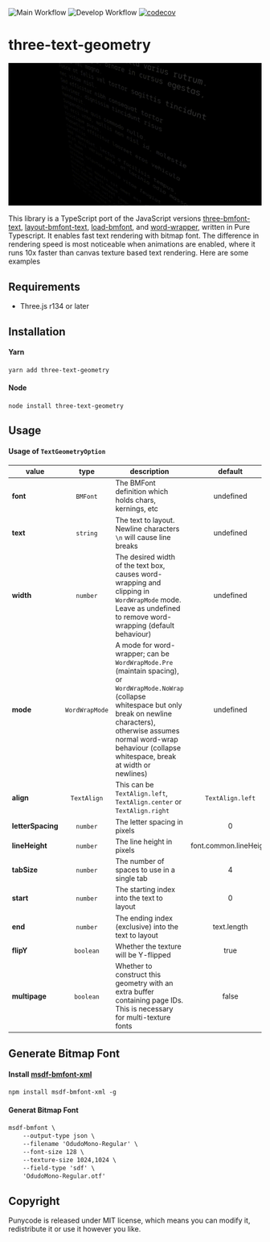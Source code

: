 ![Main Workflow](https://github.com/gumob/three-text-geometry/actions/workflows/main.yaml/badge.svg)
![Develop Workflow](https://github.com/gumob/three-text-geometry/actions/workflows/develop.yaml/badge.svg)
[![codecov](https://codecov.io/gh/gumob/three-text-geometry/branch/main/graph/badge.svg?token=CL35QZ32NY)](https://codecov.io/gh/gumob/three-text-geometry)

# three-text-geometry

<!-- ![demo.gif](README-assets/demo.gif) -->
<img src="README-assets/demo.gif" alt="demo.gif" style="width:1200px;"/>

<!-- This library enables fast text rendering with bitmap font in [Three.js](https://github.com/mrdoob/three.js/) written in Pure Typescript.
The difference in rendering speed is most noticeable when animations are enabled, where it runs 10x faster than canvas texture based text rendering. -->
This library is a TypeScript port of the JavaScript versions [three-bmfont-text](https://github.com/Jam3/three-bmfont-text), [layout-bmfont-text](https://github.com/Jam3/layout-bmfont-text), [load-bmfont](https://github.com/Jam3/load-bmfont), and [word-wrapper](https://github.com/mattdesl/word-wrapper), written in Pure Typescript. It enables fast text rendering with bitmap font.
The difference in rendering speed is most noticeable when animations are enabled, where it runs 10x faster than canvas texture based text rendering.
Here are some examples

## Requirements

- Three.js r134 or later

## Installation

#### Yarn

```
yarn add three-text-geometry
```

#### Node

```
node install three-text-geometry
```

## Usage


#### Usage of `TextGeometryOption`
| value | type | description | default | required |
|---|:---:|---|:---:|:---:|
| **font** | `BMFont` | The BMFont definition which holds chars, kernings, etc | undefined | true |
| **text** | `string` | The text to layout. Newline characters `\n` will cause line breaks | undefined | true |
| **width** | `number` | The desired width of the text box, causes word-wrapping and clipping in `WordWrapMode` mode. Leave as undefined to remove word-wrapping (default behaviour) | undefined | false |
| **mode** | `WordWrapMode` | A mode for word-wrapper; can be `WordWrapMode.Pre` (maintain spacing), or `WordWrapMode.NoWrap` (collapse whitespace but only break on newline characters), otherwise assumes normal word-wrap behaviour (collapse whitespace, break at width or newlines) | undefined | false |
| **align** | `TextAlign` | This can be `TextAlign.left`, `TextAlign.center` or `TextAlign.right` | `TextAlign.left` | false |
| **letterSpacing** | `number` | The letter spacing in pixels | 0 | false |
| **lineHeight** | `number` | The line height in pixels | font.common.lineHeight | false |
| **tabSize** | `number` | The number of spaces to use in a single tab | 4 | false |
| **start** | `number` | The starting index into the text to layout | 0 | false |
| **end** | `number` | The ending index (exclusive) into the text to layout | text.length  | false |
| **flipY** | `boolean` | Whether the texture will be Y-flipped | true | false |
| **multipage** | `boolean` | Whether to construct this geometry with an extra buffer containing page IDs. This is necessary for multi-texture fonts | false | false |

## Generate Bitmap Font

#### Install [msdf-bmfont-xml](https://github.com/soimy/msdf-bmfont-xml)

```
npm install msdf-bmfont-xml -g
```

#### Generat Bitmap Font

```
msdf-bmfont \
    --output-type json \
    --filename 'OdudoMono-Regular' \
    --font-size 128 \
    --texture-size 1024,1024 \
    --field-type 'sdf' \
    'OdudoMono-Regular.otf'
```

## Copyright

Punycode is released under MIT license, which means you can modify it, redistribute it or use it however you like.